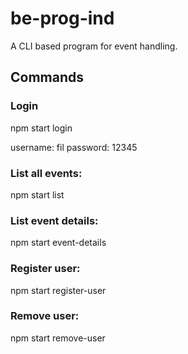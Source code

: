 # be-prog-ind

A CLI based program for event handling.

## Commands

### Login

npm start login

username: fil
password: 12345

### List all events:

npm start list

### List event details:

npm start event-details <eventId>

### Register user:

npm start register-user <eventId> <userId>

### Remove user:

npm start remove-user <eventId> <userId>
